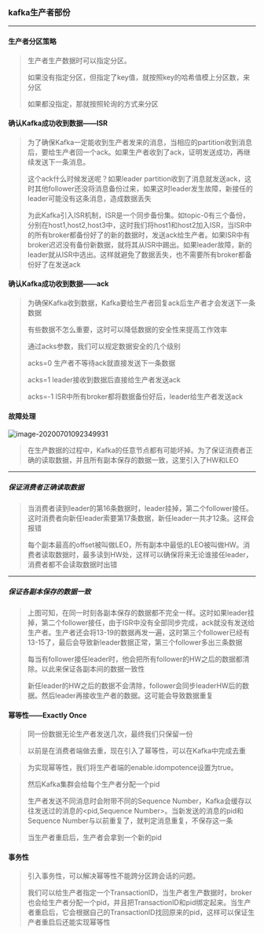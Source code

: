 ### kafka生产者部份

***

#### 生产者分区策略

> 生产者生产数据时可以指定分区。
>
> 如果没有指定分区，但指定了key值，就按照key的哈希值模上分区数，来分区
>
> 如果都没指定，那就按照轮询的方式来分区

#### 确认Kafka成功收到数据——ISR

> 为了确保Kafka一定能收到生产者发来的消息，当相应的partition收到消息后，要给生产者回一个ack。如果生产者收到了ack，证明发送成功，再继续发送下一条消息。
>
> 这个ack什么时候发送呢？如果leader partition收到了消息就发送ack，这时其他follower还没将消息备份过来，如果这时leader发生故障，新接任的leader可能没有这条消息，造成数据丢失
>
> 为此Kafka引入ISR机制，ISR是一个同步备份集。如topic-0有三个备份，分别在host1,host2,host3中，这时我们将host1和host2加入ISR，当ISR中的所有broker都备份好了的新的数据时，发送ack给生产者。如果ISR中有broker迟迟没有备份新数据，就将其从ISR中踢出。如果leader故障，新的leader就从ISR中选出。这样就避免了数据丢失，也不需要所有broker都备份好了在发送ack



#### 确认Kafka成功收到数据——ack

> 为确保Kafka收到数据，Kafka要给生产者回复ack后生产者才会发送下一条数据
>
> 有些数据不怎么重要，这时可以降低数据的安全性来提高工作效率
>
> 通过acks参数，我们可以规定数据安全的几个级别
>
> acks=0	生产者不等待ack就直接发送下一条数据
>
> acks=1	leader接收到数据后直接给生产者发送ack
>
> acks=-1	ISR中所有broker都将数据备份好后，leader给生产者发送ack



#### 故障处理

![image-20200701092349931](F:\学习笔记\kafka\imgs\故障处理.png)

> 在生产数据的过程中，Kafka的任意节点都有可能坏掉。为了保证消费者正确的读取数据，并且所有副本保存的数据一致，这里引入了HW和LEO

***

##### 保证消费者正确读取数据

> 当消费者读到leader的第16条数据时，leader挂掉，第二个follower接任。这时消费者向新任leader索要第17条数据，新任leader一共才12条。这样会报错
>
> 每个副本最高的offset被叫做LEO，所有副本中最低的LEO被叫做HW。消费者读取数据时，最多读到HW处，这样可以确保将来无论谁接任leader，消费者都不会读取数据时出错

***

##### 保证各副本保存的数据一致

> 上图可知，在同一时刻各副本保存的数据都不完全一样。这时如果leader挂掉，第二个follower接任，由于ISR中没有全部同步完成，ack就没有发送给生产者。生产者还会将13-19的数据再发一遍，这时第三个follower已经有13-15了，最后会导致新leader数据正常，第三个follower多出三条数据
>
> 每当有follower接任leader时，他会把所有follower的HW之后的数据都清除。以此来保证各副本间的数据一致性
>
> 新任leader的HW之后的数据不会清除，follower会同步leaderHW后的数据。然后leader再接收生产者的数据。这可能会导致数据重复



#### 幂等性——Exactly Once

> 同一份数据无论生产者发送几次，最终我们只保留一份
>
> 以前是在消费者端做去重，现在引入了幂等性，可以在Kafka中完成去重

> 为实现幂等性，我们将生产者端的enable.idompotence设置为true。
>
> 然后Kafka集群会给每个生产者分配一个pid
>
> 生产者发送不同消息时会附带不同的Sequence Number，Kafka会缓存以往发送过的消息的<pid,Sequence Number>。当新发送的消息的pid和Sequence Number与以前重复了，就判定消息重复，不保存这一条
>
> 当生产者重启后，生产者会拿到一个新的pid



#### 事务性

> 引入事务性，可以解决幂等性不能跨分区跨会话的问题。
>
> 我们可以给生产者指定一个TransactionID，当生产者生产数据时，broker也会给生产者分配一个pid，并且把TransactionID和pid绑定起来。当生产者重启后，它会根据自己的TransactionID找回原来的pid，这样可以保证生产者重启后还能实现幂等性
